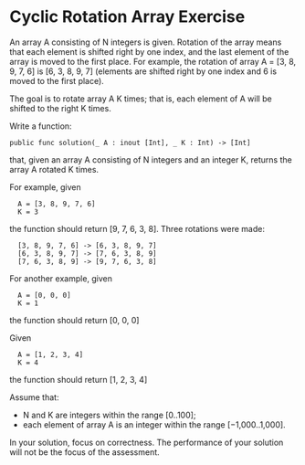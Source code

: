 # Cyclic Rotation Array Exercise

An array A consisting of N integers is given. Rotation of the array means that each element is shifted right by one index, and the last element of the array is moved to the first place. For example, the rotation of array A = [3, 8, 9, 7, 6] is [6, 3, 8, 9, 7] (elements are shifted right by one index and 6 is moved to the first place).

The goal is to rotate array A K times; that is, each element of A will be shifted to the right K times.

Write a function:
```
public func solution(_ A : inout [Int], _ K : Int) -> [Int]
```
that, given an array A consisting of N integers and an integer K, returns the array A rotated K times.

For example, given
```
  A = [3, 8, 9, 7, 6]
  K = 3
```
the function should return [9, 7, 6, 3, 8]. Three rotations were made:
```
  [3, 8, 9, 7, 6] -> [6, 3, 8, 9, 7]
  [6, 3, 8, 9, 7] -> [7, 6, 3, 8, 9]
  [7, 6, 3, 8, 9] -> [9, 7, 6, 3, 8]
```
For another example, given
```
  A = [0, 0, 0]
  K = 1
```
the function should return [0, 0, 0]

Given
```
  A = [1, 2, 3, 4]
  K = 4
```
the function should return [1, 2, 3, 4]

Assume that:

- N and K are integers within the range [0..100];
- each element of array A is an integer within the range [−1,000..1,000].

In your solution, focus on correctness. The performance of your solution will not be the focus of the assessment.